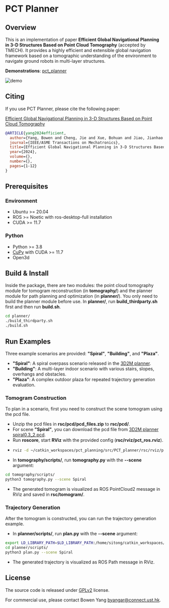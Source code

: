 # PCT Planner

## Overview

This is an implementation of paper **Efficient Global Navigational Planning in 3-D Structures Based on Point Cloud Tomography** (accepted by TMECH).
It provides a highly efficient and extensible global navigation framework based on a tomographic understanding of the environment to navigate ground robots in multi-layer structures.

**Demonstrations**: [pct_planner](https://byangw.github.io/projects/tmech2024/)

![demo](rsc/docs/demo.png)

## Citing

If you use PCT Planner, please cite the following paper:

[Efficient Global Navigational Planning in 3-D Structures Based on Point Cloud Tomography](https://ieeexplore.ieee.org/document/10531813)

```bibtex
@ARTICLE{yang2024efficient,
  author={Yang, Bowen and Cheng, Jie and Xue, Bohuan and Jiao, Jianhao and Liu, Ming},
  journal={IEEE/ASME Transactions on Mechatronics}, 
  title={Efficient Global Navigational Planning in 3-D Structures Based on Point Cloud Tomography}, 
  year={2024},
  volume={},
  number={},
  pages={1-12}
}
```

## Prerequisites

### Environment

- Ubuntu >= 20.04
- ROS >= Noetic with ros-desktop-full installation
- CUDA >= 11.7

### Python

- Python >= 3.8
- [CuPy](https://docs.cupy.dev/en/stable/install.html) with CUDA >= 11.7
- Open3d

## Build & Install

Inside the package, there are two modules: the point cloud tomography module for tomogram reconstruction (in **tomography/**) and the planner module for path planning and optimization (in **planner/**).
You only need to build the planner module before use.
In **planner/**, run **build_thirdparty.sh** first and then run **build.sh**. 

```bash
cd planner/
./build_thirdparty.sh
./build.sh
```

## Run Examples

Three example scenarios are provided: **"Spiral"**, **"Building"**, and **"Plaza"**.
- **"Spiral"**: A spiral overpass scenario released in the [3D2M planner](https://github.com/ZJU-FAST-Lab/3D2M-planner).
- **"Building"**: A multi-layer indoor scenario with various stairs, slopes, overhangs and obstacles.
- **"Plaza"**: A complex outdoor plaza for repeated trajectory generation evaluation.

### Tomogram Construction

To plan in a scenario, first you need to construct the scene tomogram using the pcd file.
- Unzip the pcd files in **rsc/pcd/pcd_files.zip** to **rsc/pcd/**.
- For scene **"Spiral"**, you can download the pcd file from [3D2M planner spiral0.3_2.pcd](https://github.com/ZJU-FAST-Lab/3D2M-planner/tree/main/planner/src/read_pcd/PCDFiles).
- Run **roscore**, start **RViz** with the provided config (**rsc/rviz/pct_ros.rviz**).
- ```bash
  rviz -d ~/catkin_workspaces/pct_planning/src/PCT_planner/rsc/rviz/pct_ros.rviz 
  ``` 
- In **tomography/scripts/**, run **tomography.py** with the **--scene** argument:

```bash
cd tomography/scripts/
python3 tomography.py --scene Spiral
```

- The generated tomogram is visualized as ROS PointCloud2 message in RViz and saved in **rsc/tomogram/**.

### Trajectory Generation 

After the tomogram is constructed, you can run the trajectory generation example.
- In **planner/scripts/**, run **plan.py** with the **--scene** argument:

```bash
export LD_LIBRARY_PATH=$LD_LIBRARY_PATH:/home/sitong/catkin_workspaces/pct_planning/src/PCT_planner/planner/lib/3rdparty/gtsam-4.1.1/install/lib
cd planner/scripts/
python3 plan.py --scene Spiral
```

- The generated trajectory is visualized as ROS Path message in RViz.

## License

The source code is released under [GPLv2](http://www.gnu.org/licenses/) license.

For commercial use, please contact Bowen Yang [byangar@connect.ust.hk](mailto:byangar@connect.ust.hk).
